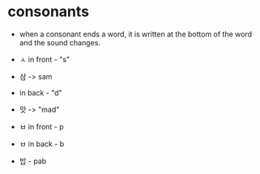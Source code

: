 # consonants

- when a consonant ends a word, it is written at the bottom of the word and the sound changes.

- ㅅ in front - "s"
- 삼 -> sam
- in back - "d"
- 맛 -> "mad"

- ㅂ in front - p
- ㅂ in back - b
- 밥 - pab
